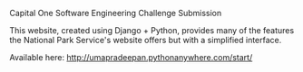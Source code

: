 Capital One Software Engineering Challenge Submission

This website, created using Django + Python, provides many of the features the National Park Service's website offers but with a simplified interface. 

Available here: http://umapradeepan.pythonanywhere.com/start/ 
